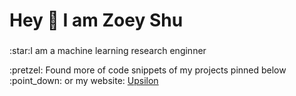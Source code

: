 <h1 align="left">Hey 👋 I am Zoey Shu </h1>

###
<p align="left">:star:I am a machine learning research enginner</p>

<p align="left">:pretzel: Found more of code snippets of my projects pinned below :point_down: or my website: <a href="https://upsilonv0.vercel.app/">Upsilon</a></p>

###
